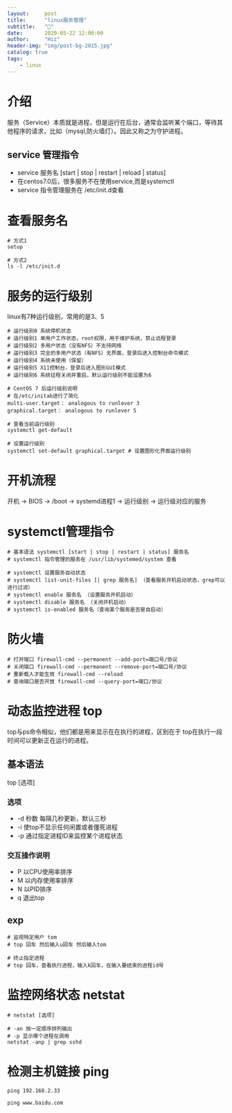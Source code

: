 ```yaml
---
layout:     post
title:      "linux服务管理"
subtitle:   "🐧"
date:       2020-05-22 12:00:00
author:     "Hiz"
header-img: "img/post-bg-2015.jpg"
catalog: true
tags:
    - linux
---
```


# 介绍

服务（Service）本质就是进程，但是运行在后台，通常会监听某个端口，等待其他程序的请求，比如（mysql,防火墙灯）。因此又称之为守护进程。

## service 管理指令

* service 服务名 [start | stop | restart | reload | status]
* 在centos7.0后，很多服务不在使用service,而是systemctl
* service 指令管理服务在 /etc/init.d查看

# 查看服务名

```shell
# 方式1
setup

# 方式2
ls -l /etc/init.d
```

# 服务的运行级别
linux有7种运行级别，常用的是3、5

```shell
# 运行级别0 系统停机状态
# 运行级别1 单用户工作状态，root权限，用于维护系统，禁止远程登录
# 运行级别2 多用户状态（没有NFS）不支持网络
# 运行级别3 完全的多用户状态（有NFS）无界面，登录后进入控制台命令模式
# 运行级别4 系统未使用（保留）
# 运行级别5 X11控制台，登录后进入图形GUI模式
# 运行级别6 系统征程关闭并重启，默认运行级别不能设置为6

# CentOS 7 后运行级别说明 
# 在/etc/initab进行了简化
multi-user.target： analogous to runlever 3
graphical.target： analogous to runlever 5

# 查看当前运行级别
systemctl get-default

# 设置运行级别
systemctl set-default graphical.target # 设置图形化界面运行级别

```

# 开机流程

开机 -> BIOS -> /boot -> systemd进程1 -> 运行级别 -> 运行级对应的服务

# systemctl管理指令

```shell
# 基本语法 systemctl [start | stop | restart | status] 服务名
# systemctl 指令管理的服务在 /usr/lib/systemed/system 查看

# systemctl 设置服务自动状态
# systemctl list-unit-files [| grep 服务名] （查看服务开机启动状态，grep可以进行过滤）
# systemctl enable 服务名 （设置服务开机启动）
# systemctl disable 服务名 （关闭开机启动）
# systemctl is-enabled 服务名（查询某个服务是否是自启动）
```

# 防火墙

```shell
# 打开端口 firewall-cmd --permanent --add-port=端口号/协议
# 关闭端口 firewall-cmd --permanent --remove-port=端口号/协议
# 重新载入才能生效 firewall-cmd --reload
# 查询端口是否开放 firewall-cmd --query-port=端口/协议
```

# 动态监控进程 top

top与ps命令相似，他们都是用来显示在在执行的进程，区别在于 top在执行一段时间可以更新正在运行的进程。

## 基本语法

top [选项]

### 选项
* -d 秒数 每隔几秒更新，默认三秒
* -i 使top不显示任何闲置或者僵死进程
* -p 通过指定进程ID来监控某个进程状态

### 交互操作说明

* P 以CPU使用率排序
* M 以内存使用率排序
* N 以PID排序
* q 退出top

## exp

```shell
# 监视特定用户 tom
# top 回车 然后输入u回车 然后输入tom

# 终止指定进程
# top 回车，查看执行进程，输入k回车，在输入要结束的进程id号
```

# 监控网络状态 netstat

```shell
# netstat [选项]

# -an 按一定顺序排列输出
# -p 显示哪个进程在调用
netstat -anp | grep sshd
```

# 检测主机链接 ping

```
ping 192.168.2.33

ping www.baidu.com
```